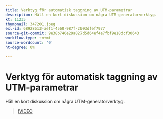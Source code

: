 ```yaml
---
title: Verktyg för automatisk taggning av UTM-parametrar
description: Håll en kort diskussion om några UTM-generatorverktyg.
kt: 11235
thumbnail: 347201.jpeg
exl-id: 68928613-aef1-4560-987f-2093dfef7977
source-git-commit: 9e38b740e29a827d5d64ef4e7fbf9e18dcf30643
workflow-type: tm+mt
source-wordcount: '0'
ht-degree: 0%

---
```


# Verktyg för automatisk taggning av UTM-parametrar

Håll en kort diskussion om några UTM-generatorverktyg.

>[!VIDEO](https://video.tv.adobe.com/v/347201/?quality=12&learn=on)
